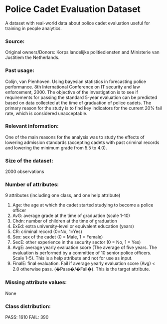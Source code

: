# Police Cadet Evaluation Dataset
A dataset with real-world data about police cadet evaluation useful for training in people analytics.
 
### Source: 
Original owners/Donors: Korps landelijke politiediensten and Ministerie van Justitiem the Netherlands.

### Past usage:
Colijn, van Pienhoven. Using bayesian statistics in forecasting police performance. 8th International Conference on IT security and law enforcement, 2000. 
The objective of the investigation is to see if requirements for passing the standard 5-year evaluation can be predicted based on data collected at the time of graduation of police cadets. The primary reason for the study is to find key indicators for the current 20% fail rate, which is considered unacceptable.

### Relevant information:
One of the main reasons for the analysis was to study the effects of lowering admission standards (accepting cadets with past criminal records and lowering the minimum grade from 5.5 to 4.0).

### Size of the dataset: 
2000 observations

### Number of attributes: 
9 attributes (including one class, and one help attribute)
1. Age: the age at which the cadet started studying to become a police officer
2. AvG: average grade at the time of graduation (scale 1-10)
3. Chdn: number of children at the time of graduation
4. ExEd: extra university-level or equivalent education (years)
5. CR: criminal record (0=No, 1=Yes)
6. Sex: sex of the cadet (0 = Male, 1 = Female)
7. SecE: other experience in the security sector (0 = No, 1 = Yes)
8. AvgE: average yearly evaluation score (The average of five years. The evaluation is performed by a committee of 10 senior police officers. Scale 1-5). This is a help attribute and not for use as input.
9. FinalE: final evaluation. Fail if average yearly evaluation score (Avg) < 2.0 otherwise pass. (�Pass�/�Fail�). This is the target attribute.

### Missing attribute values:
None

### Class distribution: 
PASS: 1610
FAIL: 390
